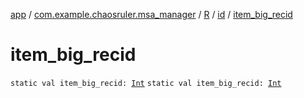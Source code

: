 [app](../../../index.md) / [com.example.chaosruler.msa_manager](../../index.md) / [R](../index.md) / [id](index.md) / [item_big_recid](.)

# item_big_recid

`static val item_big_recid: `[`Int`](https://kotlinlang.org/api/latest/jvm/stdlib/kotlin/-int/index.html)
`static val item_big_recid: `[`Int`](https://kotlinlang.org/api/latest/jvm/stdlib/kotlin/-int/index.html)